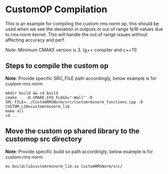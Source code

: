 # CustomOP Compilation

This is an example for compiling the custom rms norm op, this should be used when we see the deviation in outputs or out of range fp16 values due to rms norm kernel. This will handle the out of range issues without affecting accuracy and perf.

Note: Minimum CMAKE version is 3. (g++ compiler and c++11)

## Steps to compile the custom op
**Note**: Provide specific SRC_FILE path accordingly, below example is for custom rms norm
```
mkdir build && cd build
cmake .. -D CMAKE_CXX_FLAGS="-Wall" -D SRC_FILE=../CustomRMSNorm/src/customrmsnorm_functions.cpp -D CUSTOM_LIB=customrmsnorm_lib
make all
cd ..
```

## Move the custom op shared library to the customop src directory
**Note**: Provide specific build so path accordingly, below example is for custom rms norm
```
mv build/libcustomrmsnorm_lib.so CustomRMSNorm/src/
```